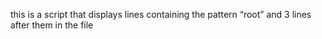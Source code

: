 this is a script that displays  lines containing the pattern “root” and 3 lines after them in the file 
